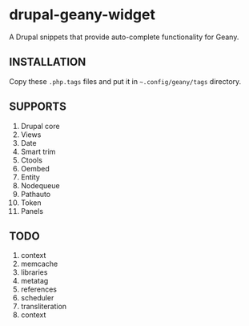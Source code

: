 drupal-geany-widget
===================

A Drupal snippets that provide auto-complete functionality for Geany.

INSTALLATION
------------

Copy these `.php.tags` files and put it in `~.config/geany/tags` directory.

SUPPORTS
--------

1. Drupal core
2. Views
3. Date
4. Smart trim
5. Ctools
6. Oembed
7. Entity
8. Nodequeue
9. Pathauto
10. Token
11. Panels

TODO
----

1. context
2. memcache
3. libraries
4. metatag
5. references
6. scheduler
7. transliteration
8. context
